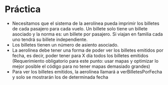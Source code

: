 # Práctica

* Necesitamos que el sistema de la aerolínea pueda imprimir los billetes de cada pasajero para cada vuelo. Un billete solo tiene un billete asociado y la norma es: un billete por pasajero. Si viajan en familia cada uno tendrá su billete independiente.
* Los billetes tienen un número de asiento asociado.
* La aerolínea debe tener una forma de poder ver los billetes emitidos por fecha, es decir, poder tener para X día todos los billetes emitidos (Requerimiento obligatorio para este punto: usar mapas y optimizar lo mejor posible el código para no tener mapas demasiado grandes)
* Para ver los billetes emitidos, la aerolínea llamará a verBilletesPorFecha y solo se mostrarán los de determinada fecha